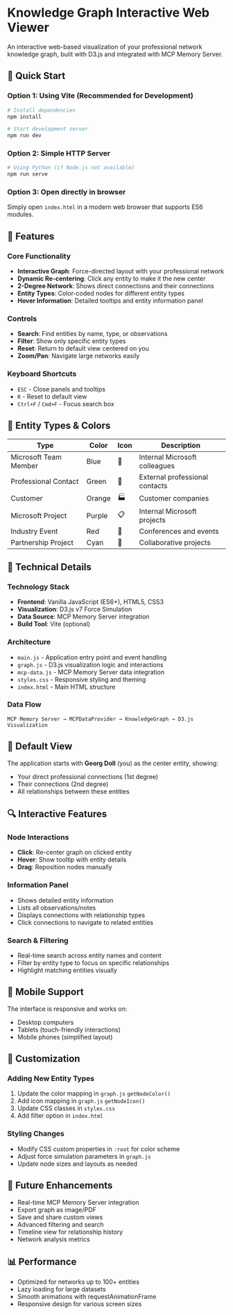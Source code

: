 # Knowledge Graph Interactive Web Viewer

An interactive web-based visualization of your professional network knowledge graph, built with D3.js and integrated with MCP Memory Server.

## 🚀 Quick Start

### Option 1: Using Vite (Recommended for Development)
```bash
# Install dependencies
npm install

# Start development server
npm run dev
```

### Option 2: Simple HTTP Server
```bash
# Using Python (if Node.js not available)
npm run serve
```

### Option 3: Open directly in browser
Simply open `index.html` in a modern web browser that supports ES6 modules.

## 🎯 Features

### Core Functionality
- **Interactive Graph**: Force-directed layout with your professional network
- **Dynamic Re-centering**: Click any entity to make it the new center
- **2-Degree Network**: Shows direct connections and their connections
- **Entity Types**: Color-coded nodes for different entity types
- **Hover Information**: Detailed tooltips and entity information panel

### Controls
- **Search**: Find entities by name, type, or observations
- **Filter**: Show only specific entity types
- **Reset**: Return to default view centered on you
- **Zoom/Pan**: Navigate large networks easily

### Keyboard Shortcuts
- `ESC` - Close panels and tooltips
- `R` - Reset to default view
- `Ctrl+F` / `Cmd+F` - Focus search box

## 🎨 Entity Types & Colors

| Type | Color | Icon | Description |
|------|-------|------|-------------|
| Microsoft Team Member | Blue | 👤 | Internal Microsoft colleagues |
| Professional Contact | Green | 🤝 | External professional contacts |
| Customer | Orange | 🏭 | Customer companies |
| Microsoft Project | Purple | 📋 | Internal Microsoft projects |
| Industry Event | Red | 🏢 | Conferences and events |
| Partnership Project | Cyan | 🤝 | Collaborative projects |

## 🔧 Technical Details

### Technology Stack
- **Frontend**: Vanilla JavaScript (ES6+), HTML5, CSS3
- **Visualization**: D3.js v7 Force Simulation
- **Data Source**: MCP Memory Server integration
- **Build Tool**: Vite (optional)

### Architecture
- `main.js` - Application entry point and event handling
- `graph.js` - D3.js visualization logic and interactions
- `mcp-data.js` - MCP Memory Server data integration
- `styles.css` - Responsive styling and theming
- `index.html` - Main HTML structure

### Data Flow
```
MCP Memory Server → MCPDataProvider → KnowledgeGraph → D3.js Visualization
```

## 🎯 Default View

The application starts with **Georg Doll** (you) as the center entity, showing:
- Your direct professional connections (1st degree)
- Their connections (2nd degree)
- All relationships between these entities

## 🔍 Interactive Features

### Node Interactions
- **Click**: Re-center graph on clicked entity
- **Hover**: Show tooltip with entity details
- **Drag**: Reposition nodes manually

### Information Panel
- Shows detailed entity information
- Lists all observations/notes
- Displays connections with relationship types
- Click connections to navigate to related entities

### Search & Filtering
- Real-time search across entity names and content
- Filter by entity type to focus on specific relationships
- Highlight matching entities visually

## 📱 Mobile Support

The interface is responsive and works on:
- Desktop computers
- Tablets (touch-friendly interactions)
- Mobile phones (simplified layout)

## 🔧 Customization

### Adding New Entity Types
1. Update the color mapping in `graph.js` `getNodeColor()`
2. Add icon mapping in `graph.js` `getNodeIcon()`
3. Update CSS classes in `styles.css`
4. Add filter option in `index.html`

### Styling Changes
- Modify CSS custom properties in `:root` for color scheme
- Adjust force simulation parameters in `graph.js`
- Update node sizes and layouts as needed

## 🚀 Future Enhancements

- Real-time MCP Memory Server integration
- Export graph as image/PDF
- Save and share custom views
- Advanced filtering and search
- Timeline view for relationship history
- Network analysis metrics

## 📊 Performance

- Optimized for networks up to 100+ entities
- Lazy loading for large datasets
- Smooth animations with requestAnimationFrame
- Responsive design for various screen sizes

